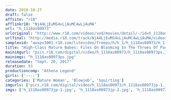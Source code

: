 ```yaml
---
date: 2018-10-27
draft: false
affsite: "r18"
afflinkr18: "NjA4LjEuMS4xLjAuMC4wLjAuMA"
url: "h_1118as00973"
urloriginal: "http://www.r18.com/videos/vod/movies/detail/-/id=h_1118as00973"
urlfinal: "http://media.r18.com/track/NjA4LjEuMS4xLjAuMC4wLjAuMA/videos/vod/movies/detail/-/id=h_1118as00973"
samplevid: "awspv3001.r18.com/litevideo/freepv/h/h_1/h_1118as00973/h_1118as00973_dmb_w.mp4"
title: "High-Class Mature Babes: Files On Blooming In The Throes Of Passion"
mainimgurl: "pics.r18.com/digital/video/h_1118as00973/h_1118as00973ps.jpg"
mainimgs: "h_1118as00973ps.jpg"
releasedate: "Sept. 20, 2017"
duration: 93
productioncomp: "Athena Legend"
girls: ['----']
categories: ['Mature Woman', 'Blowjob', 'Squirting']
imgurls: ['pics.r18.com/digital/video/h_1118as00973/h_1118as00973jp-1.jpg', 'pics.r18.com/digital/video/h_1118as00973/h_1118as00973jp-2.jpg', 'pics.r18.com/digital/video/h_1118as00973/h_1118as00973jp-3.jpg', 'pics.r18.com/digital/video/h_1118as00973/h_1118as00973jp-4.jpg', 'pics.r18.com/digital/video/h_1118as00973/h_1118as00973jp-5.jpg', 'pics.r18.com/digital/video/h_1118as00973/h_1118as00973jp-6.jpg', 'pics.r18.com/digital/video/h_1118as00973/h_1118as00973jp-7.jpg', 'pics.r18.com/digital/video/h_1118as00973/h_1118as00973jp-8.jpg', 'pics.r18.com/digital/video/h_1118as00973/h_1118as00973jp-9.jpg', 'pics.r18.com/digital/video/h_1118as00973/h_1118as00973jp-10.jpg', 'pics.r18.com/digital/video/h_1118as00973/h_1118as00973jp-11.jpg', 'pics.r18.com/digital/video/h_1118as00973/h_1118as00973jp-12.jpg', 'pics.r18.com/digital/video/h_1118as00973/h_1118as00973jp-13.jpg', 'pics.r18.com/digital/video/h_1118as00973/h_1118as00973jp-14.jpg', 'pics.r18.com/digital/video/h_1118as00973/h_1118as00973jp-15.jpg', 'pics.r18.com/digital/video/h_1118as00973/h_1118as00973jp-16.jpg', 'pics.r18.com/digital/video/h_1118as00973/h_1118as00973jp-17.jpg', 'pics.r18.com/digital/video/h_1118as00973/h_1118as00973jp-18.jpg', 'pics.r18.com/digital/video/h_1118as00973/h_1118as00973jp-19.jpg', 'pics.r18.com/digital/video/h_1118as00973/h_1118as00973jp-20.jpg']
imgs: ['h_1118as00973jp-1.jpg', 'h_1118as00973jp-2.jpg', 'h_1118as00973jp-3.jpg', 'h_1118as00973jp-4.jpg', 'h_1118as00973jp-5.jpg', 'h_1118as00973jp-6.jpg', 'h_1118as00973jp-7.jpg', 'h_1118as00973jp-8.jpg', 'h_1118as00973jp-9.jpg', 'h_1118as00973jp-10.jpg', 'h_1118as00973jp-11.jpg', 'h_1118as00973jp-12.jpg', 'h_1118as00973jp-13.jpg', 'h_1118as00973jp-14.jpg', 'h_1118as00973jp-15.jpg', 'h_1118as00973jp-16.jpg', 'h_1118as00973jp-17.jpg', 'h_1118as00973jp-18.jpg', 'h_1118as00973jp-19.jpg', 'h_1118as00973jp-20.jpg']
---
```

